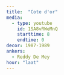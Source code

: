 ```yaml
---
title:  "Cote d'or"
media:
  - type: youtube
    id: 1SA8vRWeMnQ
    starttime: 8
    endtime: 0
decor: 1987-1989
ankers:
  - Reddy De Mey
hour: "laat"
---
```

